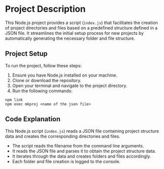# Project Description

This Node.js project provides a script (`index.js`) that facilitates the creation of project directories and files based on a predefined structure defined in a JSON file. It streamlines the initial setup process for new projects by automatically generating the necessary folder and file structure.

## Project Setup

To run the project, follow these steps:

1. Ensure you have Node.js installed on your machine.
2. Clone or download the repository.
3. Open your terminal and navigate to the project directory.
4. Run the following commands:

```
npm link
npm exec mkproj <name of the json file>
```


## Code Explanation

This Node.js script (`index.js`) reads a JSON file containing project structure data and creates the corresponding directories and files.

- The script reads the filename from the command line arguments.
- It reads the JSON file and parses it to obtain the project structure data.
- It iterates through the data and creates folders and files accordingly.
- Each folder and file creation is logged to the console.

